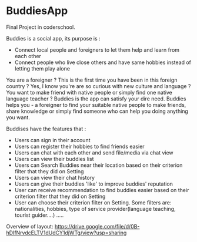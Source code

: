 # BuddiesApp
Final Project in coderschool.

Buddies is a social app, its purpose is :
+ Connect local people and foreigners to let them help and learn from each other
+ Connect people who live close others and have same hobbies instead of letting them play alone

You are a foreigner ? This is the first time you have been in this foreign country ?
Yes, I know you're are so curious with new culture and language ? You want to make friend with native people or simply find one native language teacher ? Buddies is the app can satisfy your dire need. Buddies helps you - a foreigner to find your suitable  native people to make friends, share knowledge or simply find someone who can help you doing anything you want. 

Buddises have the features that  :

+ Users can sign in their account
+ Users can register their hobbies to find friends easier
+ Users can chat with each other and send file/media via chat view
+ Users can view their buddies list
+ Users can Search Buddies near their location based on their criterion filter that they did on Setting
+ Users can view their chat history
+ Users can give their buddies 'like' to improve buddies' reputation
+ User can receive recommendation to find buddies easier based on their criterion filter that they did on Setting
+ User can choose their  criterion filter on Setting. Some filters are: nationalities, hobbies, type of service provider(language teaching, tourist guider....) .....


Overview of layout: https://drive.google.com/file/d/0B-hDIfNrvdcELTV1dUdCY1djWTg/view?usp=sharing
